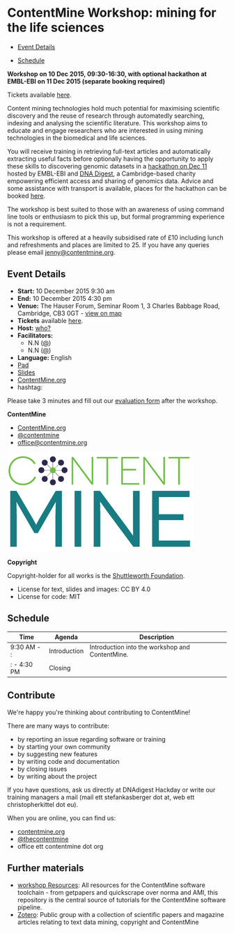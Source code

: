 # ContentMine Workshop: mining for the life sciences

* [Event Details](#event-details)

* [Schedule](#schedule)


**Workshop on 10 Dec 2015, 09:30-16:30, with optional hackathon at EMBL-EBI on 11 Dec 2015 (separate booking required)**

Tickets available [here](http://onlinesales.admin.cam.ac.uk/browse/extra_info.asp?compid=1&modid=2&deptid=332&catid=1081&prodid=1484).

Content mining technologies hold much potential for maximising scientific discovery and the reuse of research through automatedly searching, indexing and analysing the scientific literature. This workshop aims to educate and engage researchers who are interested in using mining technologies in the biomedical and life sciences. 

You will receive training in retrieving full-text articles and automatically extracting useful facts before optionally having the opportunity to apply these skills to discovering genomic datasets in a [hackathon on Dec 11](https://github.com/ContentMine/2015-12-11-dnadigest) hosted by EMBL-EBI and [DNA Digest](http://dnadigest.org/), a Cambridge-based charity empowering efficient access and sharing of genomics data. Advice and some assistance with transport is available, places for the hackathon can be booked [here](https://www.eventbrite.co.uk/e/dnadigest-and-contentmine-hackday-tickets-19378933913).

The workshop is best suited to those with an awareness of using command line tools or enthusiasm to pick this up, but formal programming experience is not a requirement.

This workshop is offered at a heavily subsidised rate of £10 including lunch and refreshments and places are limited to 25. If you have any queries please email jenny@contentmine.org.

## Event Details

- **Start:** 10 December 2015 9:30 am
- **End:** 10 December 2015 4:30 pm
- **Venue:** The Hauser Forum, Seminar Room 1, 3 Charles Babbage Road, Cambridge, CB3 0GT - [view on map](https://www.google.co.uk/maps/search/Seminar+Room+1,+The+Hauser+Forum,+3+Charles+Babbage+Road,+Cambridge+CB3+0GT/data=!4m2!2m1!4b1)
- **Tickets** available [here](http://onlinesales.admin.cam.ac.uk/browse/extra_info.asp?compid=1&modid=2&deptid=332&catid=1081&prodid=1484).
- **Host:** [who?]()
- **Facilitators:**
	- N.N ([@](https://twitter.com/))
	- N.N ([@](https://twitter.com/))
- **Language:** English
- [Pad](http://pads.cottagelabs.com/p/2015-12-10-lifesciences)
- [Slides]()
- [ContentMine.org](http://contentmine.org/events/event/contentmine-workshop-mining-for-the-life-sciences/) 
- hashtag: [](https://twitter.com/hashtag/TAGHERE?src=hash)

Please take 3 minutes and fill out our [evaluation form](https://docs.google.com/forms/d/13BsoUTHnYbYn1JDYyiF_pLbrxubgVKktvDzvkl7WCgM/viewform) after the workshop.

**ContentMine**
- [ContentMine.org](http://contentmine.org/)
- [@contentmine](http://twitter.com/thecontentmine)
- office@contentmine.org

![ContentMine Logo](https://github.com/ContentMine/ebi_workshop_20141006/raw/master/setup/CM_logo.png)

**Copyright**

Copyright-holder for all works is the [Shuttleworth Foundation](http://shuttleworthfoundation.org/).
- License for text, slides and images: CC BY 4.0
- License for code: MIT

## Schedule

| Time          | Agenda       | Description                                                            |
|---------------|--------------|------------------------------------------------------------------------|
| 9:30 AM - : | Introduction | Introduction into the workshop and ContentMine.                        |
| : - 4:30 PM | Closing |                         |


## Contribute

We're happy you're thinking about contributing to ContentMine!

There are many ways to contribute:
- by reporting an issue regarding software or training
- by starting your own community
- by suggesting new features
- by writing code and documentation
- by closing issues
- by writing about the project

If you have questions, ask us directly at DNAdigest Hackday or write our training managers a mail (mail ett stefankasberger dot at, web ett christopherkittel dot eu).

When you are online, you can find us:
- [contentmine.org](http://contentmine.org)
- [@thecontentmine](http://twitter.com/thecontentmine)
- office ett contentmine dot org

## Further materials
- [workshop Resources](https://github.com/ContentMine/workshop-resources): All resources for the ContentMine software toolchain - from getpapers and quickscrape over norma and AMI, this repository is the central source of tutorials for the ContentMine software pipeline.
- [Zotero](https://www.zotero.org/groups/contentmine): Public group with a collection of scientific papers and magazine articles relating to text data mining, copyright and ContentMine
